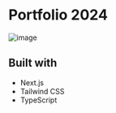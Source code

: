 # Portfolio 2024

![image](https://github.com/user-attachments/assets/1f15a4df-7995-4d74-a2ed-1a9137b14f8d)


## Built with

- Next.js
- Tailwind CSS
- TypeScript

